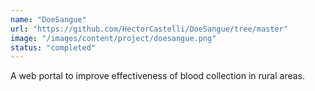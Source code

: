 ```yaml
---
name: "DoeSangue"
url: "https://github.com/HectorCastelli/DoeSangue/tree/master"
image: "/images/content/project/doesangue.png"
status: "completed"
---
```

A web portal to improve effectiveness of blood collection in rural areas.
